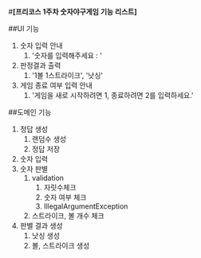 #**************[프리코스 1주차 숫자야구게임 기능 리스트]**************

##UI 기능
1. 숫자 입력 안내
   1. '숫자를 입력해주세요 : '
2. 판정결과 출력
   1. '1볼 1스트라이크', '낫싱'
3. 게임 종료 여부 입력 안내
   1. '게임을 새로 시작하려면 1, 종료하려면 2를 입력하세요.'

##도메인 기능
1. 정답 생성
   1. 랜덤수 생성
   2. 정답 저장
2. 숫자 입력
3. 숫자 판별
   1. validation
      1. 자릿수체크
      2. 숫자 여부 체크
      3. IllegalArgumentException
   2. 스트라이크, 볼 개수 체크
4. 판별 결과 생성
   1. 낫싱 생성
   2. 볼, 스트라이크 생성